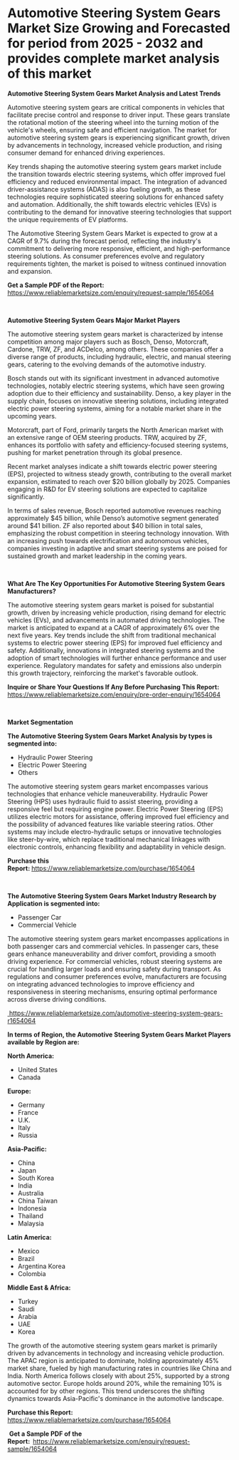 <p><h1>Automotive Steering System Gears Market Size Growing and Forecasted for period from 2025 - 2032 and provides complete market analysis of this market</h1></p><p><strong>Automotive Steering System Gears Market Analysis and Latest Trends</strong></p>
<p><p>Automotive steering system gears are critical components in vehicles that facilitate precise control and response to driver input. These gears translate the rotational motion of the steering wheel into the turning motion of the vehicle's wheels, ensuring safe and efficient navigation. The market for automotive steering system gears is experiencing significant growth, driven by advancements in technology, increased vehicle production, and rising consumer demand for enhanced driving experiences.</p><p>Key trends shaping the automotive steering system gears market include the transition towards electric steering systems, which offer improved fuel efficiency and reduced environmental impact. The integration of advanced driver-assistance systems (ADAS) is also fueling growth, as these technologies require sophisticated steering solutions for enhanced safety and automation. Additionally, the shift towards electric vehicles (EVs) is contributing to the demand for innovative steering technologies that support the unique requirements of EV platforms.</p><p>The Automotive Steering System Gears Market is expected to grow at a CAGR of 9.7% during the forecast period, reflecting the industry's commitment to delivering more responsive, efficient, and high-performance steering solutions. As consumer preferences evolve and regulatory requirements tighten, the market is poised to witness continued innovation and expansion.</p></p>
<p><strong>Get a Sample PDF of the Report:&nbsp;</strong> <a href="https://www.reliablemarketsize.com/enquiry/request-sample/1654064?utm_campaign=3219&utm_medium=2&utm_source=Github&utm_content=ia&utm_term=18042025&utm_id=automotive-steering-system-gears">https://www.reliablemarketsize.com/enquiry/request-sample/1654064</a></p>
<p>&nbsp;</p>
<p><strong>Automotive Steering System Gears Major Market Players</strong></p>
<p><p>The automotive steering system gears market is characterized by intense competition among major players such as Bosch, Denso, Motorcraft, Cardone, TRW, ZF, and ACDelco, among others. These companies offer a diverse range of products, including hydraulic, electric, and manual steering gears, catering to the evolving demands of the automotive industry.</p><p>Bosch stands out with its significant investment in advanced automotive technologies, notably electric steering systems, which have seen growing adoption due to their efficiency and sustainability. Denso, a key player in the supply chain, focuses on innovative steering solutions, including integrated electric power steering systems, aiming for a notable market share in the upcoming years. </p><p>Motorcraft, part of Ford, primarily targets the North American market with an extensive range of OEM steering products. TRW, acquired by ZF, enhances its portfolio with safety and efficiency-focused steering systems, pushing for market penetration through its global presence.</p><p>Recent market analyses indicate a shift towards electric power steering (EPS), projected to witness steady growth, contributing to the overall market expansion, estimated to reach over $20 billion globally by 2025. Companies engaging in R&D for EV steering solutions are expected to capitalize significantly.</p><p>In terms of sales revenue, Bosch reported automotive revenues reaching approximately $45 billion, while Denso’s automotive segment generated around $41 billion. ZF also reported about $40 billion in total sales, emphasizing the robust competition in steering technology innovation. With an increasing push towards electrification and autonomous vehicles, companies investing in adaptive and smart steering systems are poised for sustained growth and market leadership in the coming years.</p></p>
<p>&nbsp;</p>
<p><strong>What Are The Key Opportunities For Automotive Steering System Gears Manufacturers?</strong></p>
<p><p>The automotive steering system gears market is poised for substantial growth, driven by increasing vehicle production, rising demand for electric vehicles (EVs), and advancements in automated driving technologies. The market is anticipated to expand at a CAGR of approximately 6% over the next five years. Key trends include the shift from traditional mechanical systems to electric power steering (EPS) for improved fuel efficiency and safety. Additionally, innovations in integrated steering systems and the adoption of smart technologies will further enhance performance and user experience. Regulatory mandates for safety and emissions also underpin this growth trajectory, reinforcing the market's favorable outlook.</p></p>
<p><strong>Inquire or Share Your Questions If Any Before Purchasing This Report:</strong> <a href="https://www.reliablemarketsize.com/enquiry/pre-order-enquiry/1654064?utm_campaign=3219&utm_medium=2&utm_source=Github&utm_content=ia&utm_term=18042025&utm_id=automotive-steering-system-gears">https://www.reliablemarketsize.com/enquiry/pre-order-enquiry/1654064</a></p>
<p>&nbsp;</p>
<p><strong>Market Segmentation</strong></p>
<p><strong>The Automotive Steering System Gears Market Analysis by types is segmented into:</strong></p>
<p><ul><li>Hydraulic Power Steering</li><li>Electric Power Steering</li><li>Others</li></ul></p>
<p><p>The automotive steering system gears market encompasses various technologies that enhance vehicle maneuverability. Hydraulic Power Steering (HPS) uses hydraulic fluid to assist steering, providing a responsive feel but requiring engine power. Electric Power Steering (EPS) utilizes electric motors for assistance, offering improved fuel efficiency and the possibility of advanced features like variable steering ratios. Other systems may include electro-hydraulic setups or innovative technologies like steer-by-wire, which replace traditional mechanical linkages with electronic controls, enhancing flexibility and adaptability in vehicle design.</p></p>
<p><strong>Purchase this Report:&nbsp;</strong><a href="https://www.reliablemarketsize.com/purchase/1654064?utm_campaign=3219&utm_medium=2&utm_source=Github&utm_content=ia&utm_term=18042025&utm_id=automotive-steering-system-gears">https://www.reliablemarketsize.com/purchase/1654064</a></p>
<p>&nbsp;</p>
<p><strong>The Automotive Steering System Gears Market Industry Research by Application is segmented into:</strong></p>
<p><ul><li>Passenger Car</li><li>Commercial Vehicle</li></ul></p>
<p><p>The automotive steering system gears market encompasses applications in both passenger cars and commercial vehicles. In passenger cars, these gears enhance maneuverability and driver comfort, providing a smooth driving experience. For commercial vehicles, robust steering systems are crucial for handling larger loads and ensuring safety during transport. As regulations and consumer preferences evolve, manufacturers are focusing on integrating advanced technologies to improve efficiency and responsiveness in steering mechanisms, ensuring optimal performance across diverse driving conditions.</p></p>
<p><a href="https://www.reliablemarketsize.com/automotive-steering-system-gears-r1654064?utm_campaign=3219&utm_medium=2&utm_source=Github&utm_content=ia&utm_term=18042025&utm_id=automotive-steering-system-gears">&nbsp;https://www.reliablemarketsize.com/automotive-steering-system-gears-r1654064</a></p>
<p><strong>In terms of Region, the Automotive Steering System Gears Market Players available by Region are:</strong></p>
<p>
    <p> <strong> North America: </strong>
        <ul>
            <li>United States</li>
            <li>Canada</li>
        </ul>
        </p> 
    <p> <strong> Europe: </strong>
        <ul>
            <li>Germany</li>
            <li>France</li>
            <li>U.K.</li>
            <li>Italy</li>
            <li>Russia</li>
        </ul>
        </p> 
    <p> <strong> Asia-Pacific: </strong>
        <ul>
            <li>China</li>
            <li>Japan</li>
            <li>South Korea</li>
            <li>India</li>
            <li>Australia</li>
            <li>China Taiwan</li>
            <li>Indonesia</li>
            <li>Thailand</li>
            <li>Malaysia</li>
        </ul>
        </p> 
    <p> <strong> Latin America: </strong>
        <ul>
            <li>Mexico</li>
            <li>Brazil</li>
            <li>Argentina Korea</li>
            <li>Colombia</li>
        </ul>
        </p> 
    <p> <strong> Middle East & Africa: </strong>
        <ul>
            <li>Turkey</li>
            <li>Saudi</li>
            <li>Arabia</li>
            <li>UAE</li>
            <li>Korea</li>
        </ul>
    </p>
    </p>
<p><p>The growth of the automotive steering system gears market is primarily driven by advancements in technology and increasing vehicle production. The APAC region is anticipated to dominate, holding approximately 45% market share, fueled by high manufacturing rates in countries like China and India. North America follows closely with about 25%, supported by a strong automotive sector. Europe holds around 20%, while the remaining 10% is accounted for by other regions. This trend underscores the shifting dynamics towards Asia-Pacific's dominance in the automotive landscape.</p></p>
<p><strong>Purchase this Report: </strong><a href="https://www.reliablemarketsize.com/purchase/1654064?utm_campaign=3219&utm_medium=2&utm_source=Github&utm_content=ia&utm_term=18042025&utm_id=automotive-steering-system-gears">https://www.reliablemarketsize.com/purchase/1654064</a></p>
<p>&nbsp;<strong>Get a Sample PDF of the Report:&nbsp;&nbsp;</strong><a href="https://www.reliablemarketsize.com/enquiry/request-sample/1654064?utm_campaign=3219&utm_medium=2&utm_source=Github&utm_content=ia&utm_term=18042025&utm_id=automotive-steering-system-gears">https://www.reliablemarketsize.com/enquiry/request-sample/1654064</a></p>
<p><strong></strong></p>
<p><p></p><p></p><p></p></p>